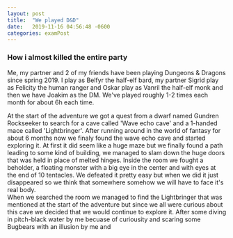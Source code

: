 ```yaml
---
layout: post
title:  "We played D&D"
date:   2019-11-16 04:56:48 -0600
categories: examPost
---
```

### How i almost killed the entire party

Me, my partner and 2 of my friends have been playing Dungeons & Dragons since spring 2019. I play as Belfyr the half-elf bard, my partner Sigrid play as Felicity the human ranger and Oskar play as Vanril the half-elf monk and then we have Joakim as the DM. We've played roughly 1-2 times each month for about 6h each time. 

At the start of the adventure we got a quest from a dwarf named Gundren Rockseeker to search for a cave called 'Wave echo cave' and a 1-handed mace called 'Lightbringer'. After running around in the world of fantasy for about 6 months now we finaly found the wave echo cave and started exploring it. At first it did seem like a huge maze but we finally found a path leading to some kind of building, we managed to slam down the huge doors that was held in place of melted hinges. Inside the room we fought a beholder, a floating monster with a big eye in the center and with eyes at the end of 10 tentacles. We defeated it pretty easy but when we did it just disappeared so we think that somewhere somehow we will have to face it's real body.  
When we searched the room we managed to find the Lightbringer that was mentioned at the start of the adventure but since we all were curious about this cave we decided that we would continue to explore it. After some diving in pitch-black water by me becuase of curiousity and scaring some Bugbears with an illusion by me and 


